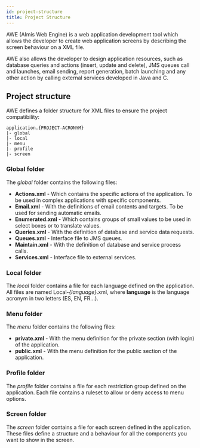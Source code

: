 ```yaml
---
id: project-structure
title: Project Structure
---
```


AWE (Almis Web Engine) is a web application development tool which allows the developer to create web application screens by describing the screen behaviour on a XML file.

AWE also allows the developer to design application resources, such as database queries and actions (insert, update and delete), JMS queues call and launches, email sending, report generation, batch launching and any other action by calling external services developed in Java and C.

## Project structure

AWE defines a folder structure for XML files to ensure the project compatibility:

```
application.{PROJECT-ACRONYM}
|- global
|- local
|- menu
|- profile
|- screen
```

### Global folder

The *global* folder contains the following files:

* **Actions.xml** - Which contains the specific actions of the application. To be used in complex applications with specific components.
* **Email.xml** - With the definitions of email contents and targets. To be used for sending automatic emails.
* **Enumerated.xml** - Which contains groups of small values to be used in select boxes or to translate values.
* **Queries.xml** - With the definition of database and service data requests.
* **Queues.xml** - Interface file to JMS queues.
* **Maintain.xml** - With the definition of database and service process calls.
* **Services.xml** - Interface file to external services.

### Local folder

The *local* folder contains a file for each language defined on the application. All files are named Local-*{language}*.xml, where **language** is the language acronym in two letters (ES, EN, FR...).

### Menu folder

The *menu* folder contains the following files:

* **private.xml** - With the menu definition for the private section (with login) of the application.
* **public.xml** - With the menu definition for the public section of the application.

### Profile folder

The *profile* folder contains a file for each restriction group defined on the application. Each file contains a ruleset to allow or deny access to menu options.

### Screen folder

The *screen* folder contains a file for each screen defined in the application. These files define a structure and a behaviour for all the components you want to show in the screen.
